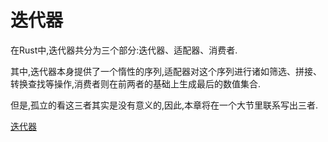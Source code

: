 # 迭代器

在Rust中,迭代器共分为三个部分:迭代器、适配器、消费者.

其中,迭代器本身提供了一个惰性的序列,适配器对这个序列进行诸如筛选、拼接、转换查找等操作,消费者则在前两者的基础上生成最后的数值集合.

但是,孤立的看这三者其实是没有意义的,因此,本章将在一个大节里联系写出三者.

[迭代器](iterator.md)

